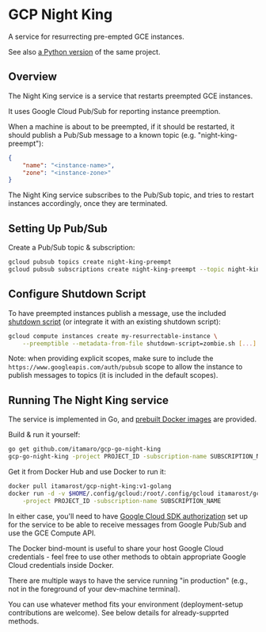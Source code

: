 # GCP Night King

A service for resurrecting pre-empted GCE instances.

See also [a Python version](https://github.com/itamaro/gcp-night-king) of the same project.

## Overview

The Night King service is a service that restarts preempted GCE instances.

It uses Google Cloud Pub/Sub for reporting instance preemption.

When a machine is about to be preempted, if it should be restarted, it should publish a Pub/Sub message to a known topic (e.g. "night-king-preempt"):

```json
{
    "name": "<instance-name>",
    "zone": "<instance-zone>"
}
```

The Night King service subscribes to the Pub/Sub topic, and tries to restart instances accordingly, once they are terminated.

## Setting Up Pub/Sub

Create a Pub/Sub topic & subscription:

```sh
gcloud pubsub topics create night-king-preempt
gcloud pubsub subscriptions create night-king-preempt --topic night-king-preempt
```

## Configure Shutdown Script

To have preempted instances publish a message, use the included [shutdown script](https://cloud.google.com/compute/docs/shutdownscript) (or integrate it with an existing shutdown script):

```sh
gcloud compute instances create my-resurrectable-instance \
    --preemptible --metadata-from-file shutdown-script=zombie.sh [...]
```

Note: when providing explicit scopes, make sure to include the `https://www.googleapis.com/auth/pubsub` scope to allow the instance to publish messages to topics (it is included in the default scopes).

## Running The Night King service

The service is implemented in Go, and [prebuilt Docker images](https://hub.docker.com/r/itamarost/gcp-night-king/tags/) are provided.

Build & run it yourself:

```sh
go get github.com/itamaro/gcp-go-night-king
gcp-go-night-king -project PROJECT_ID -subscription-name SUBSCRIPTION_NAME
```

Get it from Docker Hub and use Docker to run it:

```sh
docker pull itamarost/gcp-night-king:v1-golang
docker run -d -v $HOME/.config/gcloud:/root/.config/gcloud itamarost/gcp-night-king:v1-golang \
    -project PROJECT_ID -subscription-name SUBSCRIPTION_NAME
```

In either case, you'll need to have [Google Cloud SDK authorization](https://cloud.google.com/sdk/docs/) set up for the service to be able to receive messages from Google Pub/Sub and use the GCE Compute API.

The Docker bind-mount is useful to share your host Google Cloud credentials - feel free to use other methods to obtain appropriate Google Cloud credentials inside Docker.

There are multiple ways to have the service running "in production" (e.g., not in the foreground of your dev-machine terminal).

You can use whatever method fits your environment (deployment-setup contributions are welcome). See below details for already-supprted methods.
